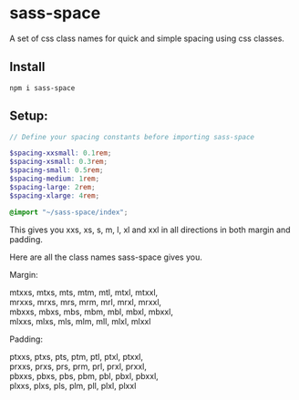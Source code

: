 # sass-space
A set of css class names for quick and simple spacing using css classes.

## Install
`npm i sass-space`

## Setup:

```scss
// Define your spacing constants before importing sass-space

$spacing-xxsmall: 0.1rem;
$spacing-xsmall: 0.3rem;
$spacing-small: 0.5rem;
$spacing-medium: 1rem;
$spacing-large: 2rem;
$spacing-xlarge: 4rem;

@import "~/sass-space/index";
```

This gives you xxs, xs, s, m, l, xl and xxl in all directions in both margin and padding.

Here are all the class names sass-space gives you.

Margin:

mtxxs, mtxs, mts, mtm, mtl, mtxl, mtxxl,  
mrxxs, mrxs, mrs, mrm, mrl, mrxl, mrxxl,  
mbxxs, mbxs, mbs, mbm, mbl, mbxl, mbxxl,  
mlxxs, mlxs, mls, mlm, mll, mlxl, mlxxl

Padding:

ptxxs, ptxs, pts, ptm, ptl, ptxl, ptxxl,  
prxxs, prxs, prs, prm, prl, prxl, prxxl,  
pbxxs, pbxs, pbs, pbm, pbl, pbxl, pbxxl,  
plxxs, plxs, pls, plm, pll, plxl, plxxl
